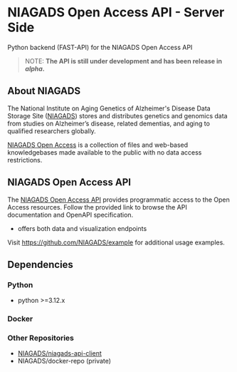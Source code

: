 # NIAGADS Open Access API - Server Side

Python backend (FAST-API) for the NIAGADS Open Access API

> NOTE: **The API is still under development and has been release in _alpha_.**

## About NIAGADS 

The National Institute on Aging Genetics of Alzheimer's Disease Data Storage Site ([NIAGADS](https://www.niagads.org/)) stores and distributes genetics and genomics data from studies on Alzheimer’s disease, related dementias, and aging to qualified researchers globally.

[NIAGADS Open Access](https://www.niagads.org/open-access/) is a collection of files and web-based knowledgebases made available to the public with no data access restrictions. 

## NIAGADS Open Access API

The [NIAGADS Open Access API](https://api.niagads.org) provides programmatic access to the Open Access resources.  Follow the provided link to browse the API documentation and OpenAPI specification.

* offers both data and visualization endpoints


Visit <https://github.com/NIAGADS/example> for additional usage examples.

## Dependencies

### Python

* python >=3.12.x

### Docker

### Other Repositories

* [NIAGADS/niagads-api-client](https://github.com/NIAGADS/niagads-api-client)
* NIAGADS/docker-repo (private)
